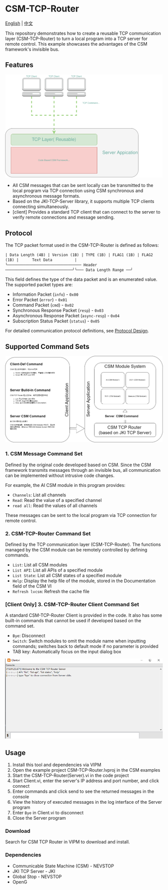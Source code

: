 # CSM-TCP-Router

[English](./README.md) | [中文](./README(zh-cn).md)

This repository demonstrates how to create a reusable TCP communication layer (CSM-TCP-Router) to turn a local program into a TCP server for remote control. This example showcases the advantages of the CSM framework's invisible bus.

## Features

![framework](.doc/CSM-TCP-Router%201.svg)

- All CSM messages that can be sent locally can be transmitted to the local program via TCP connection using CSM synchronous and asynchronous message formats.
- Based on the JKI-TCP-Server library, it supports multiple TCP clients connecting simultaneously.
- [client] Provides a standard TCP client that can connect to the server to verify remote connections and message sending.

## Protocol

The TCP packet format used in the CSM-TCP-Router is defined as follows:

```
| Data Length (4B) | Version (1B) | TYPE (1B) | FLAG1 (1B) | FLAG2 (1B) |      Text Data          |
╰───────────────────────────────── Header ──────────────────────────────╯╰─── Data Length Range ──╯
```

This field defines the type of the data packet and is an enumerated value. The supported packet types are:

- Information Packet (`info`) - `0x00`
- Error Packet (`error`) - `0x01`
- Command Packet (`cmd`) - `0x02`
- Synchronous Response Packet (`resp`) - `0x03`
- Asynchronous Response Packet (`async-resp`) - `0x04`
- Subscription Status Packet (`status`) - `0x05`

For detailed communication protocol definitions, see [Protocol Design](.doc/Protocol.v0.(en).md).

## Supported Command Sets

![image](.doc/CSM-TCP-Router.drawio.png)

### 1. CSM Message Command Set

Defined by the original code developed based on CSM. Since the CSM framework transmits messages through an invisible bus, all communication can be implemented without intrusive code changes.

For example, the AI CSM module in this program provides:

- `Channels`: List all channels
- `Read`: Read the value of a specified channel
- `read all`: Read the values of all channels

These messages can be sent to the local program via TCP connection for remote control.

### 2. CSM-TCP-Router Command Set

Defined by the TCP communication layer (CSM-TCP-Router). The functions managed by the CSM module can be remotely controlled by defining commands.

- `List`: List all CSM modules
- `List API`: List all APIs of a specified module
- `List State`: List all CSM states of a specified module
- `Help`: Display the help file of the module, stored in the Documentation field of the CSM VI
- `Refresh lvcsm`: Refresh the cache file

### [Client Only] 3. CSM-TCP-Router Client Command Set

A standard CSM-TCP-Router Client is provided in the code. It also has some built-in commands that cannot be used if developed based on the command set.

- `Bye`: Disconnect
- `Switch`: Switch modules to omit the module name when inputting commands; switches back to default mode if no parameter is provided
- TAB key: Automatically focus on the input dialog box

![CSM-TCP-Router Client Console](.doc/Client.png)

## Usage

1. Install this tool and dependencies via VIPM
2. Open the example project CSM-TCP-Router.lvproj in the CSM examples
3. Start the CSM-TCP-Router(Server).vi in the code project
4. Start Client.vi, enter the server's IP address and port number, and click connect
5. Enter commands and click send to see the returned messages in the console
6. View the history of executed messages in the log interface of the Server program
7. Enter `Bye` in Client.vi to disconnect
8. Close the Server program

### Download

Search for CSM TCP Router in VIPM to download and install.

### Dependencies

- Communicable State Machine (CSM) - NEVSTOP
- JKI TCP Server - JKI
- Global Stop - NEVSTOP
- OpenG
